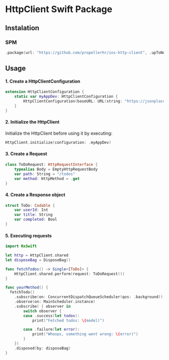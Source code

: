 # HttpClient Swift Package

## Instalation
### SPM
```swift
.package(url: "https://github.com/propellerhr/ios-http-client", .upToNextMajor(from: "1.0.0"))
```



## Usage

#### 1. Create a HttpClientConfiguration
```swift
extension HttpClientConfiguration {
    static var myAppDev: HttpClientConfiguration {
        HttpClientConfiguration(baseURL: URL(string: "https://jsonplaceholder.typicode.com")!)
    }
}

```
#### 2. Initialize the HttpClient
Initialize the HttpClient before using it by executing:

```swift
HttpClient.initialize(configuration: .myAppDev)
```

#### 3. Create a Request
```swift
class ToDoRequest: HttpRequestInterface {
    typealias Body = EmptyHttpRequestBody
    var path: String = "/todos"
    var method: HttpMethod = .get
}
```

#### 4. Create a Response object
```swift
struct ToDo: Codable {
    var userId: Int
    var title: String
    var completed: Bool
}
```

#### 5. Executing requests
```swift
import RxSwift

let http = HttpClient.shared
let disposeBag = DisposeBag()

func fetchTodos() -> Single<[ToDo]> {
    HttpClient.shared.perform(request: ToDoRequest())
}

func yourMethod() {
  fetchTodo()
    .subscribe(on: ConcurrentDispatchQueueScheduler(qos: .background))
    .observe(on: MainScheduler.instance)
    .subscribe( { observer in
        switch observer {
        case .success(let todos):
            print("Fetched todos: \(model)")

        case .failure(let error):
            print("Whoops, something went wrong: \(error)")
        }
    })
    .disposed(by: disposeBag)
}

```
